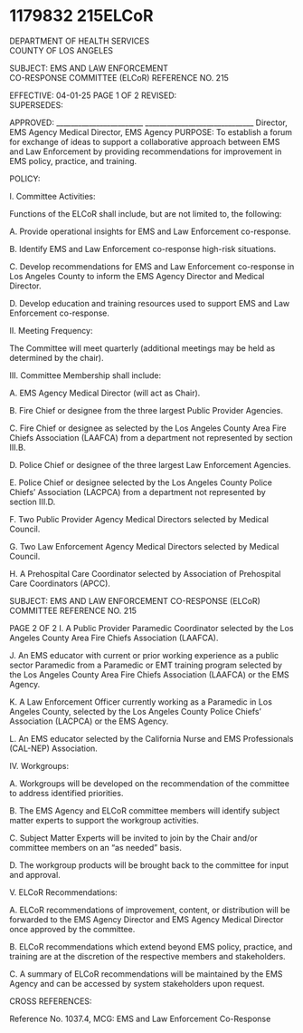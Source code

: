 # 1179832 215ELCoR

DEPARTMENT OF HEALTH SERVICES  
COUNTY OF LOS ANGELES 
 
SUBJECT: EMS AND LAW ENFORCEMENT  
CO-RESPONSE COMMITTEE (ELCoR) REFERENCE NO. 215 
 
 
EFFECTIVE: 04-01-25 PAGE 1 OF 2 
REVISED:  
SUPERSEDES:  
 
APPROVED: ________________________ ______________________________ 
Director, EMS Agency  Medical Director, EMS Agency 
PURPOSE: To establish a forum for exchange of ideas to support a collaborative approach 
between EMS and Law Enforcement by providing recommendations for 
improvement in EMS policy, practice, and training. 
 
POLICY: 
 
I. Committee Activities: 
 
Functions of the ELCoR shall include, but are not limited to, the following: 
 
A. Provide operational insights for EMS and Law Enforcement co-response. 
 
B. Identify EMS and Law Enforcement co-response high-risk situations. 
 
C. Develop recommendations for EMS and Law Enforcement co-response in Los 
Angeles County to inform the EMS Agency Director and Medical Director. 
 
D. Develop education and training resources used to support EMS and Law 
Enforcement co-response. 
 
II. Meeting Frequency: 
 
The Committee will meet quarterly (additional meetings may be held as determined by 
the chair). 
 
III. Committee Membership shall include: 
 
A. EMS Agency Medical Director (will act as Chair). 
 
B. Fire Chief or designee from the three largest Public Provider Agencies. 
 
C. Fire Chief or designee as selected by the Los Angeles County Area Fire Chiefs 
Association (LAAFCA) from a department not represented by section III.B. 
 
D. Police Chief or designee of the three largest Law Enforcement Agencies. 
 
E. Police Chief or designee selected by the Los Angeles County Police Chiefs’ 
Association (LACPCA) from a department not represented by section III.D. 
 
F. Two Public Provider Agency Medical Directors selected by Medical Council. 
 
G. Two Law Enforcement Agency Medical Directors selected by Medical Council. 
 
H. A Prehospital Care Coordinator selected by Association of Prehospital Care 
Coordinators (APCC). 

SUBJECT: EMS AND LAW ENFORCEMENT 
CO-RESPONSE (ELCoR) COMMITTEE REFERENCE NO. 215 
 
 
PAGE 2 OF 2 
I. A Public Provider Paramedic Coordinator selected by the Los Angeles County 
Area Fire Chiefs Association (LAAFCA). 
 
J. An EMS educator with current or prior working experience as a public sector 
Paramedic from a Paramedic or EMT training program selected by the Los 
Angeles County Area Fire Chiefs Association (LAAFCA) or the EMS Agency. 
 
K. A Law Enforcement Officer currently working as a Paramedic in Los Angeles 
County, selected by the Los Angeles County Police Chiefs’ Association 
(LACPCA) or the EMS Agency. 
 
L. An EMS educator selected by the California Nurse and EMS Professionals  
(CAL-NEP) Association. 
 
IV. Workgroups: 
 
A. Workgroups will be developed on the recommendation of the committee to 
address identified priorities. 
 
B. The EMS Agency and ELCoR committee members will identify subject matter 
experts to support the workgroup activities. 
 
C. Subject Matter Experts will be invited to join by the Chair and/or committee 
members on an “as needed” basis. 
 
D. The workgroup products will be brought back to the committee for input and 
approval. 
 
V. ELCoR Recommendations: 
 
A. ELCoR recommendations of improvement, content, or distribution will be 
forwarded to the EMS Agency Director and EMS Agency Medical Director once 
approved by the committee. 
 
B. ELCoR recommendations which extend beyond EMS policy, practice, and 
training are at the discretion of the respective members and stakeholders. 
 
C. A summary of ELCoR recommendations will be maintained by the EMS Agency 
and can be accessed by system stakeholders upon request. 
 
 
CROSS REFERENCES: 
 
Reference No. 1037.4, MCG: EMS and Law Enforcement Co-Response
